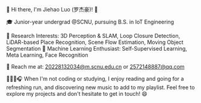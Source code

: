 🌟 Hi there, I'm Jiehao Luo (罗杰豪)! 👋

🎓 Junior-year undergrad @SCNU, pursuing B.S. in IoT Engineering

🔭 Research Interests: 3D Perception & SLAM, Loop Closure Detection, LiDAR-based Place Recognition, Scene Flow Estimation, Moving Object Segmentation
🤖 Machine Learning Enthusiast: Self-Supervised Learning, Meta Learning, Face Recognition

📧 Reach me at: 20228132034@m.scnu.edu.cn or 2572148887@qq.com

📖🏃‍♂️🎧 When I'm not coding or studying, I enjoy reading and going for a refreshing run, and discovering new music to add to my playlist.
Feel free to explore my projects and don't hesitate to get in touch! 😄
